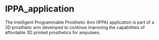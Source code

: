 IPPA_application
================

The Intelligent Programmable Prosthetic Arm (IPPA) application is part of a 3D prosthetic arm developed to continue improving the capabilities of affordable 3D printed prosthetics for amputees.
